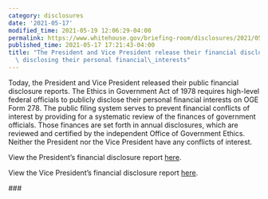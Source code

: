 ```yaml
---
category: disclosures
date: '2021-05-17'
modified_time: 2021-05-19 12:06:29-04:00
permalink: https://www.whitehouse.gov/briefing-room/disclosures/2021/05/17/the-president-and-vice-president-release-their-financial-disclosure-reports-disclosing-their-personal-financial-interests/
published_time: 2021-05-17 17:21:43-04:00
title: "The President and Vice President release their financial disclosure reports\
  \ disclosing their personal financial\_interests"
---
```

 
Today, the President and Vice President released their public financial
disclosure reports. The Ethics in Government Act of 1978 requires
high-level federal officials to publicly disclose their personal
financial interests on OGE Form 278. The public filing system serves to
prevent financial conflicts of interest by providing for a systematic
review of the finances of government officials. Those finances are set
forth in annual disclosures, which are reviewed and certified by the
independent Office of Government Ethics. Neither the President nor the
Vice President have any conflicts of interest.

View the President’s financial disclosure report
[here](https://www.whitehouse.gov/wp-content/uploads/2021/05/Biden-Joseph-R.-2021-Annual-278.pdf).

View the Vice President’s financial disclosure report
[here](https://www.whitehouse.gov/wp-content/uploads/2021/05/Harris-Kamala-D.-2021-Annual-278.pdf).

\###
